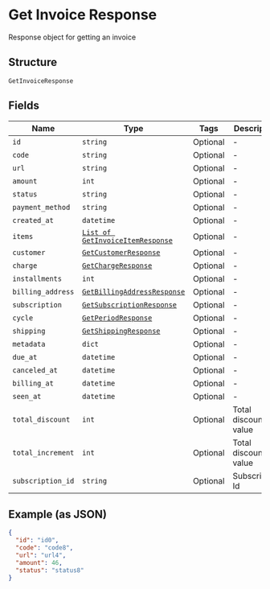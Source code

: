 
# Get Invoice Response

Response object for getting an invoice

## Structure

`GetInvoiceResponse`

## Fields

| Name | Type | Tags | Description |
|  --- | --- | --- | --- |
| `id` | `string` | Optional | - |
| `code` | `string` | Optional | - |
| `url` | `string` | Optional | - |
| `amount` | `int` | Optional | - |
| `status` | `string` | Optional | - |
| `payment_method` | `string` | Optional | - |
| `created_at` | `datetime` | Optional | - |
| `items` | [`List of GetInvoiceItemResponse`](../../doc/models/get-invoice-item-response.md) | Optional | - |
| `customer` | [`GetCustomerResponse`](../../doc/models/get-customer-response.md) | Optional | - |
| `charge` | [`GetChargeResponse`](../../doc/models/get-charge-response.md) | Optional | - |
| `installments` | `int` | Optional | - |
| `billing_address` | [`GetBillingAddressResponse`](../../doc/models/get-billing-address-response.md) | Optional | - |
| `subscription` | [`GetSubscriptionResponse`](../../doc/models/get-subscription-response.md) | Optional | - |
| `cycle` | [`GetPeriodResponse`](../../doc/models/get-period-response.md) | Optional | - |
| `shipping` | [`GetShippingResponse`](../../doc/models/get-shipping-response.md) | Optional | - |
| `metadata` | `dict` | Optional | - |
| `due_at` | `datetime` | Optional | - |
| `canceled_at` | `datetime` | Optional | - |
| `billing_at` | `datetime` | Optional | - |
| `seen_at` | `datetime` | Optional | - |
| `total_discount` | `int` | Optional | Total discounted value |
| `total_increment` | `int` | Optional | Total discounted value |
| `subscription_id` | `string` | Optional | Subscription Id |

## Example (as JSON)

```json
{
  "id": "id0",
  "code": "code8",
  "url": "url4",
  "amount": 46,
  "status": "status8"
}
```

